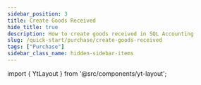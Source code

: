 ```yaml
---
sidebar_position: 3
title: Create Goods Received
hide_title: true
description: How to create goods received in SQL Accounting
slug: /quick-start/purchase/create-goods-received
tags: ["Purchase"]
sidebar_class_name: hidden-sidebar-items
---
```


import { YtLayout } from '@src/components/yt-layout';

<YtLayout 
    url="https://www.youtube.com/embed/0rgflaIzxIk?autoplay=1"
    videoId="0rgflaIzxIk"
    title="Goods Received"
/>
